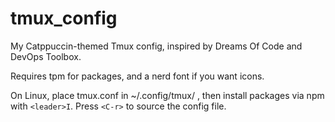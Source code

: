# tmux_config
My Catppuccin-themed Tmux config, inspired by Dreams Of Code and DevOps Toolbox.

Requires tpm for packages, and a nerd font if you want icons.

On Linux, place tmux.conf in ~/.config/tmux/ , then install packages via npm with `<leader>I`. Press `<C-r>` to source the config file.
